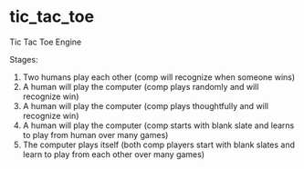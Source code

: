 # tic_tac_toe
Tic Tac Toe Engine

Stages:
  1.  Two humans play each other (comp will recognize when someone wins)
  2.  A human will play the computer (comp plays randomly and will recognize win)
  3.  A human will play the computer (comp plays thoughtfully and will recognize win)
  4.  A human will play the computer (comp starts with blank slate and learns to play from human over many games)
  5.  The computer plays itself (both comp players start with blank slates and learn to play from each other over many games)
